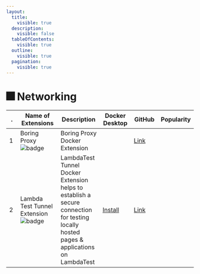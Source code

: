 ```yaml
---
layout:
  title:
    visible: true
  description:
    visible: false
  tableOfContents:
    visible: true
  outline:
    visible: true
  pagination:
    visible: true
---
```


# 🎆 Networking

<table><thead><tr><th width="70">.</th><th width="193">Name of Extensions</th><th width="184">Description</th><th width="122">Docker Desktop</th><th width="92">GitHub</th><th>Popularity</th></tr></thead><tbody><tr><td>1</td><td>Boring Proxy <img src="https://img.shields.io/badge/-new-red" alt="badge"></td><td>Boring Proxy Docker Extension</td><td></td><td><a href="https://github.com/boringproxy/boringproxy-docker-extension">Link</a></td><td></td></tr><tr><td>2</td><td>Lambda Test Tunnel Extension <img src="https://img.shields.io/badge/-new-red" alt="badge"></td><td>LambdaTest Tunnel Docker Extension helps to establish a secure connection for testing locally hosted pages &#x26; applications on LambdaTest</td><td><a href="https://docker-desktop/extensions/marketplace?extensionId=lambdatestintegrations/lambdatest-tunnel-extension">Install</a></td><td><a href="https://hub.docker.com/extensions/lambdatestintegrations/lambdatest-tunnel-extension">Link</a></td><td></td></tr></tbody></table>
